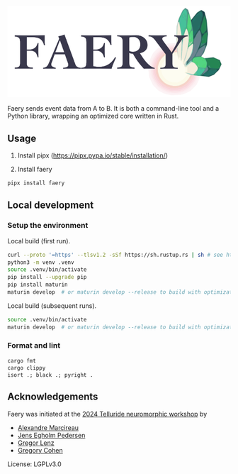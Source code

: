 ![faery logo](faery_logo.png)

Faery sends event data from A to B.
It is both a command-line tool and a Python library, wrapping an optimized core written in Rust.

## Usage

1. Install pipx (https://pipx.pypa.io/stable/installation/)

2. Install faery

```sh
pipx install faery
```

## Local development

### Setup the environment

Local build (first run).

```sh
curl --proto '=https' --tlsv1.2 -sSf https://sh.rustup.rs | sh # see https://rustup.rs
python3 -m venv .venv
source .venv/bin/activate
pip install --upgrade pip
pip install maturin
maturin develop  # or maturin develop --release to build with optimizations
```

Local build (subsequent runs).

```sh
source .venv/bin/activate
maturin develop  # or maturin develop --release to build with optimizations
```

### Format and lint

```
cargo fmt
cargo clippy
isort .; black .; pyright .
```

## Acknowledgements

Faery was initiated at the [2024 Telluride neuromorphic workshop](https://sites.google.com/view/telluride-2024/) by

-   [Alexandre Marcireau](https://github.com/amarcireau)
-   [Jens Egholm Pedersen](https://github.com/jegp)
-   [Gregor Lenz](https://github.com/biphasic)
-   [Gregory Cohen](https://github.com/gcohen)

License: LGPLv3.0
